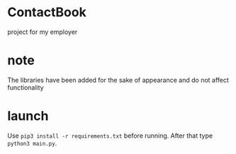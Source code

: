 # ContactBook
project for my employer
# note
The libraries have been added for the sake of appearance and do not affect functionality
# launch
Use `pip3 install -r requirements.txt` before running.
After that type `python3 main.py`.
